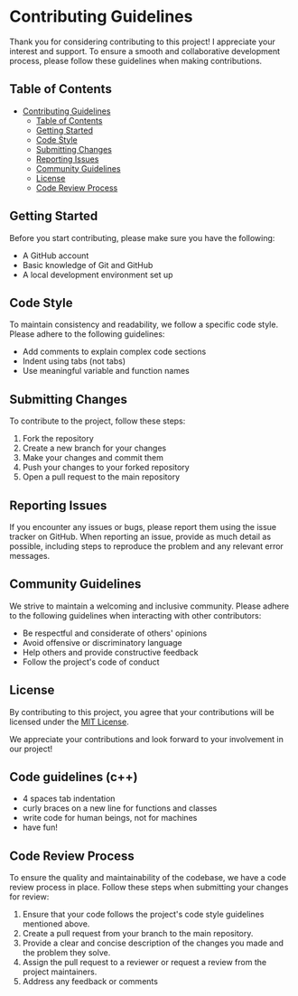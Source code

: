 # Contributing Guidelines

Thank you for considering contributing to this project! I appreciate your interest and support. To ensure a smooth and collaborative development process, please follow these guidelines when making contributions.

## Table of Contents
- [Contributing Guidelines](#contributing-guidelines)
  - [Table of Contents](#table-of-contents)
  - [Getting Started](#getting-started)
  - [Code Style](#code-style)
  - [Submitting Changes](#submitting-changes)
  - [Reporting Issues](#reporting-issues)
  - [Community Guidelines](#community-guidelines)
  - [License](#license)
  - [Code Review Process](#code-review-process)

## Getting Started
Before you start contributing, please make sure you have the following:

- A GitHub account
- Basic knowledge of Git and GitHub
- A local development environment set up

## Code Style
To maintain consistency and readability, we follow a specific code style. Please adhere to the following guidelines:

- Add comments to explain complex code sections
- Indent using tabs (not tabs)
- Use meaningful variable and function names

## Submitting Changes
To contribute to the project, follow these steps:

1. Fork the repository
2. Create a new branch for your changes
3. Make your changes and commit them
4. Push your changes to your forked repository
5. Open a pull request to the main repository

## Reporting Issues
If you encounter any issues or bugs, please report them using the issue tracker on GitHub. When reporting an issue, provide as much detail as possible, including steps to reproduce the problem and any relevant error messages.

## Community Guidelines
We strive to maintain a welcoming and inclusive community. Please adhere to the following guidelines when interacting with other contributors:

- Be respectful and considerate of others' opinions
- Avoid offensive or discriminatory language
- Help others and provide constructive feedback
- Follow the project's code of conduct

## License
By contributing to this project, you agree that your contributions will be licensed under the [MIT License](https://opensource.org/licenses/MIT).

We appreciate your contributions and look forward to your involvement in our project!

## Code guidelines (c++)

- 4 spaces tab indentation
- curly braces on a new line for functions and classes
- write code for human beings, not for machines
- have fun!

## Code Review Process
To ensure the quality and maintainability of the codebase, we have a code review process in place. Follow these steps when submitting your changes for review:

1. Ensure that your code follows the project's code style guidelines mentioned above.
2. Create a pull request from your branch to the main repository.
3. Provide a clear and concise description of the changes you made and the problem they solve.
4. Assign the pull request to a reviewer or request a review from the project maintainers.
5. Address any feedback or comments
